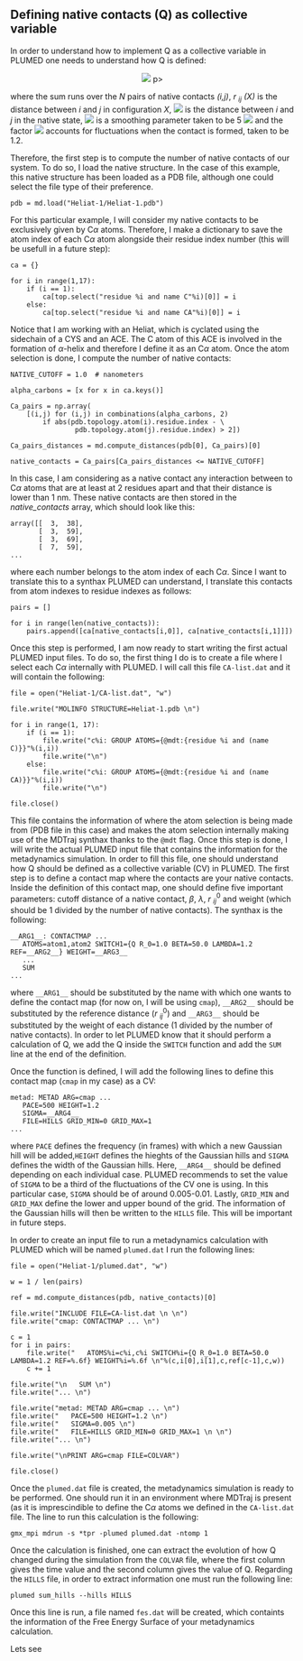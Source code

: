 ## Defining native contacts (Q) as collective variable
In order to understand how to implement Q as a collective variable in PLUMED
one needs to understand how Q is defined:

<p align="center">
    <img src="https://latex.codecogs.com/svg.image?Q(X)=\frac{1}{N}\sum_{\left(i,i\right)}\frac{1}{1&plus;exp\left[\beta\left(r_{ij}(X)-\lambda&space;r^{0}_{ij}\right)\right]}"> 
p>

where the sum runs over the _N_ pairs of native contacts _(i,j)_, _r_ $`_{ij}`$ _(X)_ is the 
distance between _i_ and _j_ in configuration _X_, <img src="https://latex.codecogs.com/svg.image?r_{ij}^{0}"> 
is the distance between _i_ and _j_ in the native state, <img src="https://latex.codecogs.com/svg.image?\beta"> 
is a smoothing parameter taken to be 5 <img src="https://latex.codecogs.com/svg.image?\AA ^{-1}"> 
and the factor <img src="https://latex.codecogs.com/svg.image?\lambda"> accounts for fluctuations when the 
contact is formed, taken to be 1.2.

Therefore, the first step is to compute the number of native contacts of our system. To do so,
I load the native structure. In the case of this example, this native structure has been loaded
as a PDB file, although one could select the file type of their preference.

```
pdb = md.load("Heliat-1/Heliat-1.pdb")
```

For this particular example, I will consider my native contacts to be exclusively given by
C$`\alpha`$ atoms. Therefore, I make a dictionary to save the atom index of each C$`\alpha`$
atom alongside their residue index number (this will be usefull in a future step):

```
ca = {}

for i in range(1,17):
    if (i == 1):
        ca[top.select("residue %i and name C"%i)[0]] = i
    else:
        ca[top.select("residue %i and name CA"%i)[0]] = i
```

Notice that I am working with an Heliat, which is cyclated using the sidechain of a CYS and an
ACE. The C atom of this ACE is involved in the formation of $`\alpha`$-helix and therefore I
define it as an C$`\alpha`$ atom. Once the atom selection is done, I compute the number of native
contacts:

```
NATIVE_CUTOFF = 1.0  # nanometers

alpha_carbons = [x for x in ca.keys()]

Ca_pairs = np.array(
    [(i,j) for (i,j) in combinations(alpha_carbons, 2)
        if abs(pdb.topology.atom(i).residue.index - \
                pdb.topology.atom(j).residue.index) > 2])

Ca_pairs_distances = md.compute_distances(pdb[0], Ca_pairs)[0]

native_contacts = Ca_pairs[Ca_pairs_distances <= NATIVE_CUTOFF]
```

In this case, I am considering as a native contact any interaction between to C$`\alpha`$ atoms that are
at least at 2 residues apart and that their distance is lower than 1 nm. These native contacts are
then stored in the _native\_contacts_ array, which should look like this:

```
array([[  3,  38],
       [  3,  59],
       [  3,  69],
       [  7,  59],
...
```

where each number belongs to the atom index of each C$`\alpha`$. Since I want to translate this to a synthax 
PLUMED can understand, I translate this contacts from atom indexes to residue indexes as follows:

```
pairs = []

for i in range(len(native_contacts)):
    pairs.append([ca[native_contacts[i,0]], ca[native_contacts[i,1]]])
```

Once this step is performed, I am now ready to start writing the first actual PLUMED input files. To do so,
the first thing I do is to create a file where I select each C$`\alpha`$ internally with PLUMED. I will call
this file `CA-list.dat` and it will contain the following:

```
file = open("Heliat-1/CA-list.dat", "w")

file.write("MOLINFO STRUCTURE=Heliat-1.pdb \n")

for i in range(1, 17):
    if (i == 1):
        file.write("c%i: GROUP ATOMS={@mdt:{residue %i and (name C)}}"%(i,i))
        file.write("\n")
    else:
        file.write("c%i: GROUP ATOMS={@mdt:{residue %i and (name CA)}}"%(i,i))
        file.write("\n")

file.close()
```

This file contains the information of where the atom selection is being made from (PDB file in this case) and
makes the atom selection internally making use of the MDTraj synthax thanks to the `@mdt` flag. Once this step
is done, I will write the actual PLUMED input file that contains the information for the metadynamics 
simulation. In order to fill this file, one should understand how Q should be defined as a collective variable (CV)
in PLUMED. The first step is to define a contact map where the contacts are your native contacts. Inside the 
definition of this contact map, one should define five important parameters: cutoff distance of a native contact, 
$`\beta`$, $`\lambda`$, _r_ $`^{0}_{ij}`$ and weight (which should be 1 divided by the number of native contacts).
The synthax is the following:

```
__ARG1__: CONTACTMAP ...
   ATOMS=atom1,atom2 SWITCH1={Q R_0=1.0 BETA=50.0 LAMBDA=1.2 REF=__ARG2__} WEIGHT=__ARG3__
   ...
   SUM
...
```
where `__ARG1__` should be substituted by the name with which one wants to define the contact map (for now on,
I will be using `cmap`), `__ARG2__` should be substituted by the reference distance (_r_ $`^{0}_{ij}`$) and
`__ARG3__` should be substituted by the weight of each distance (1 divided by the number of native contacts).
In order to let PLUMED know that it should perform a calculation of Q, we add the Q inside the `SWITCH` function
and add the `SUM` line at the end of the definition.

Once the function is defined, I will add the following lines to define this contact map (`cmap` in my case) as
a CV:

```
metad: METAD ARG=cmap ...
   PACE=500 HEIGHT=1.2
   SIGMA=__ARG4__
   FILE=HILLS GRID_MIN=0 GRID_MAX=1
...
```

where `PACE` defines the frequency (in frames) with which a new Gaussian hill will be added,`HEIGHT` defines the hieghts
of the Gaussian hills and `SIGMA` defines the width of the Gaussian hills. Here,  `__ARG4__` should be defined depending 
on each individual case. PLUMED recommends to set the value of `SIGMA` to be a third of the fluctuations of the CV one
is using. In this particular case, `SIGMA` should be of around 0.005-0.01. Lastly, `GRID_MIN` and `GRID_MAX` define the
lower and upper bound of the grid. The information of the Gaussian hills will then be written to the `HILLS` file. This
will be important in future steps.

In order to create an input file to run a metadynamics calculation with PLUMED which will be named `plumed.dat` I run 
the following lines:

```
file = open("Heliat-1/plumed.dat", "w")

w = 1 / len(pairs)

ref = md.compute_distances(pdb, native_contacts)[0]

file.write("INCLUDE FILE=CA-list.dat \n \n")
file.write("cmap: CONTACTMAP ... \n")

c = 1
for i in pairs:
    file.write("   ATOMS%i=c%i,c%i SWITCH%i={Q R_0=1.0 BETA=50.0 LAMBDA=1.2 REF=%.6f} WEIGHT%i=%.6f \n"%(c,i[0],i[1],c,ref[c-1],c,w))
    c += 1

file.write("\n   SUM \n")
file.write("... \n")

file.write("metad: METAD ARG=cmap ... \n")
file.write("   PACE=500 HEIGHT=1.2 \n")
file.write("   SIGMA=0.005 \n")
file.write("   FILE=HILLS GRID_MIN=0 GRID_MAX=1 \n \n")
file.write("... \n")

file.write("\nPRINT ARG=cmap FILE=COLVAR")

file.close()
```

Once the `plumed.dat` file is created, the metadynamics simulation is ready to be performed. One should run it in an
environment where MDTraj is present (as it is imprescindible to define the C$`\alpha`$ atoms we defined in the `CA-list.dat` file.
The line to run this calculation is the following:

```
gmx_mpi mdrun -s *tpr -plumed plumed.dat -ntomp 1
```

Once the calculation is finished, one can extract the evolution of how Q changed during the simulation from the
`COLVAR` file, where the first column gives the time value and the second column gives the value of Q. Regarding
the `HILLS` file, in order to extract information one must run the following line:

```
plumed sum_hills --hills HILLS
```

Once this line is run, a file named `fes.dat` will be created, which containts the information of the Free Energy Surface
of your metadynamics calculation.

Lets see
